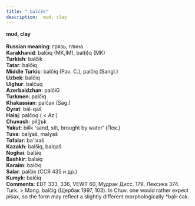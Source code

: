 ```yaml
---
title: " balčɨk"
description:  mud, clay
---
```

<p data-pagefind-weight="0.5">
<strong> mud, clay</strong><br><br>
<strong>Russian meaning</strong>:  грязь, глина<br>
<strong>Karakhanid</strong>:  balčɨq (MK,IM), bal(ɨ)q (MK)<br>
<strong>Turkish</strong>:  balčɨk<br>
<strong>Tatar</strong>:  balčɨq<br>
<strong>Middle Turkic</strong>:  balčɨq (Pav. C.), palčɨq (Sangl.)<br>
<strong>Uzbek</strong>:  balčiq<br>
<strong>Uighur</strong>:  balčuq<br>
<strong>Azerbaidzhan</strong>:  palčɨG<br>
<strong>Turkmen</strong>:  palčɨq<br>
<strong>Khakassian</strong>:  palčax (Sag.)<br>
<strong>Oyrat</strong>:  bal-qaš<br>
<strong>Halaj</strong>:  palčoq ( < Az.)<br>
<strong>Chuvash</strong>:  pɨlǯъk<br>
<strong>Yakut</strong>:  bɨlɨ̄k 'sand, silt, brought by water' (Пек.)<br>
<strong>Tuva</strong>:  balɣaš, malɣaš<br>
<strong>Tofalar</strong>:  ba'lxaš<br>
<strong>Kazakh</strong>:  balšɨq, balqaš<br>
<strong>Noghai</strong>:  balšɨq<br>
<strong>Bashkir</strong>:  balsɨq<br>
<strong>Karaim</strong>:  balčɨq<br>
<strong>Salar</strong>:  palčɨx (ССЯ 435 и др.)<br>
<strong>Kumyk</strong>:  balčɨq<br>
<strong>Comments</strong>:  EDT 333, 336, VEWT 60, Мудрак Дисс. 179, Лексика 374. Turk. > Mong. balčig (Щербак 1997, 103). In Chuv. one would rather expect pɨśǝx, so the form may reflect a slightly different morphologically *bạlɨ-čak.<br>

</p>
